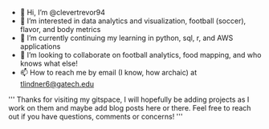 - 👋 Hi, I’m @clevertrevor94
- 👀 I’m interested in data analytics and visualization, football (soccer), flavor, and body metrics
- 🌱 I’m currently continuing my learning in python, sql, r, and AWS applications
- 💞️ I’m looking to collaborate on football analytics, food mapping, and who knows what else!
- 📫 How to reach me by email (I know, how archaic) at tlindner6@gatech.edu


'''
Thanks for visiting my gitspace, I will hopefully be adding projects as I work on them and maybe add blog posts here or there.
Feel free to reach out if you have questions, comments or concerns!
'''
